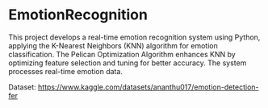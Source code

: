 # EmotionRecognition
This project develops a real-time emotion recognition system using Python, applying the K-Nearest Neighbors (KNN) algorithm for emotion classification. The Pelican Optimization Algorithm enhances KNN by optimizing feature selection and tuning for better accuracy. The system processes real-time emotion data.

Dataset: https://www.kaggle.com/datasets/ananthu017/emotion-detection-fer
